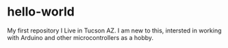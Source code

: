# hello-world
My first repository
I Live in Tucson AZ. I am new to this, intersted in working with Arduino and other microcontrollers as a hobby.
